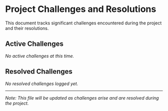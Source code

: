 # Project Challenges and Resolutions

This document tracks significant challenges encountered during the project and their resolutions.

## Active Challenges

*No active challenges at this time.*

## Resolved Challenges

*No resolved challenges logged yet.*

---
*Note: This file will be updated as challenges arise and are resolved during the project.*
